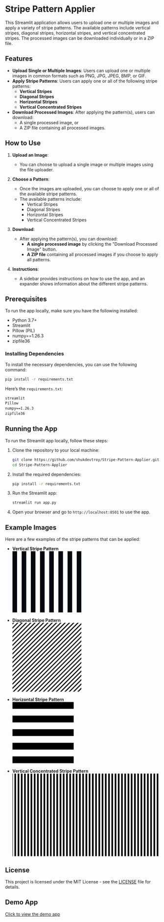 # Stripe Pattern Applier

This Streamlit application allows users to upload one or multiple images and apply a variety of stripe patterns. The available patterns include vertical stripes, diagonal stripes, horizontal stripes, and vertical concentrated stripes. The processed images can be downloaded individually or in a ZIP file.

## Features

- **Upload Single or Multiple Images**: Users can upload one or multiple images in common formats such as PNG, JPG, JPEG, BMP, or GIF.
- **Apply Stripe Patterns**: Users can apply one or all of the following stripe patterns:
  - **Vertical Stripes**
  - **Diagonal Stripes**
  - **Horizontal Stripes**
  - **Vertical Concentrated Stripes**
- **Download Processed Images**: After applying the pattern(s), users can download:
  - A single processed image, or
  - A ZIP file containing all processed images.
  
## How to Use

1. **Upload an Image**:
   - You can choose to upload a single image or multiple images using the file uploader.
   
2. **Choose a Pattern**:
   - Once the images are uploaded, you can choose to apply one or all of the available stripe patterns. 
   - The available patterns include:
     - Vertical Stripes
     - Diagonal Stripes
     - Horizontal Stripes
     - Vertical Concentrated Stripes

3. **Download**:
   - After applying the pattern(s), you can download:
     - **A single processed image** by clicking the "Download Processed Image" button.
     - **A ZIP file** containing all processed images if you choose to apply all patterns.

4. **Instructions**:
   - A sidebar provides instructions on how to use the app, and an expander shows information about the different stripe patterns.

## Prerequisites

To run the app locally, make sure you have the following installed:

- Python 3.7+
- Streamlit
- Pillow (PIL)
- numpy==1.26.3
- zipfile36

### Installing Dependencies

To install the necessary dependencies, you can use the following command:

```bash
pip install -r requirements.txt
```

Here’s the `requirements.txt`:

```txt
streamlit
Pillow
numpy==1.26.3
zipfile36
```

## Running the App

To run the Streamlit app locally, follow these steps:

1. Clone the repository to your local machine:

    ```bash
    git clone https://github.com/shukdevtroy/Stripe-Pattern-Applier.git
    cd Stripe-Pattern-Applier
    ```

2. Install the required dependencies:

    ```bash
    pip install -r requirements.txt
    ```

3. Run the Streamlit app:

    ```bash
    streamlit run app.py
    ```

4. Open your browser and go to `http://localhost:8501` to use the app.

## Example Images

Here are a few examples of the stripe patterns that can be applied:

- **Vertical Stripe Pattern**  
  ![Vertical Stripe Pattern](https://github.com/shukdevtroy/Stripe-Pattern-Applier/blob/main/images/Barcode%20Pattern.jpg)

- **Diagonal Stripe Pattern**  
  ![Diagonal Stripe Pattern](https://github.com/shukdevtroy/Stripe-Pattern-Applier/blob/main/images/Diagonal%20Stripes.jpg)

- **Horizontal Stripe Pattern**  
  ![Horizontal Stripe Pattern](https://github.com/shukdevtroy/Stripe-Pattern-Applier/blob/main/images/horizontal%20stripe%20pattern.jpg)

- **Vertical Concentrated Stripe Pattern**  
  ![Vertical Concentrated Stripe Pattern](https://github.com/shukdevtroy/Stripe-Pattern-Applier/blob/main/images/Vertical%20Concentrated.jpg)

## License

This project is licensed under the MIT License - see the [LICENSE](LICENSE) file for details.

## Demo App

[Click to view the demo app](https://shukdevdatta123-stripe-pattern-applier.hf.space)


